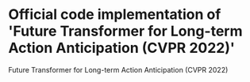 # Official code implementation of 'Future Transformer for Long-term Action Anticipation (CVPR 2022)'
Future Transformer for Long-term Action Anticipation (CVPR 2022)
